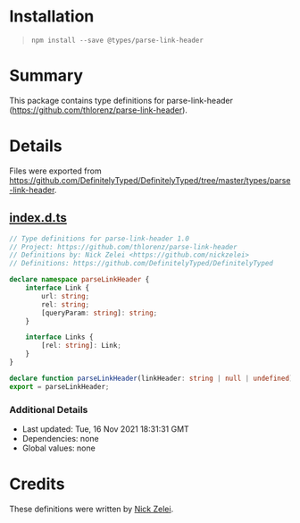 # Installation
> `npm install --save @types/parse-link-header`

# Summary
This package contains type definitions for parse-link-header (https://github.com/thlorenz/parse-link-header).

# Details
Files were exported from https://github.com/DefinitelyTyped/DefinitelyTyped/tree/master/types/parse-link-header.
## [index.d.ts](https://github.com/DefinitelyTyped/DefinitelyTyped/tree/master/types/parse-link-header/index.d.ts)
````ts
// Type definitions for parse-link-header 1.0
// Project: https://github.com/thlorenz/parse-link-header
// Definitions by: Nick Zelei <https://github.com/nickzelei>
// Definitions: https://github.com/DefinitelyTyped/DefinitelyTyped

declare namespace parseLinkHeader {
    interface Link {
        url: string;
        rel: string;
        [queryParam: string]: string;
    }

    interface Links {
        [rel: string]: Link;
    }
}

declare function parseLinkHeader(linkHeader: string | null | undefined): parseLinkHeader.Links | null;
export = parseLinkHeader;

````

### Additional Details
 * Last updated: Tue, 16 Nov 2021 18:31:31 GMT
 * Dependencies: none
 * Global values: none

# Credits
These definitions were written by [Nick Zelei](https://github.com/nickzelei).
